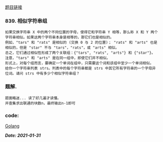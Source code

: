 [题目链接](https://leetcode-cn.com/problems/similar-string-groups/)
    
### 839. 相似字符串组
    如果交换字符串 X 中的两个不同位置的字母，使得它和字符串 Y 相等，那么称 X 和 Y 两个字符串相似。如果这两个字符串本身是相等的，那它们也是相似的。
    例如，"tars" 和 "rats" 是相似的 (交换 0 与 2 的位置)； "rats" 和 "arts" 也是相似的，但是 "star" 不与 "tars"，"rats"，或 "arts" 相似。
    总之，它们通过相似性形成了两个关联组：{"tars", "rats", "arts"} 和 {"star"}。注意，"tars" 和 "arts" 是在同一组中，即使它们并不相似。
    形式上，对每个组而言，要确定一个单词在组中，只需要这个词和该组中至少一个单词相似。
    给你一个字符串列表 strs。列表中的每个字符串都是 strs 中其它所有字符串的一个字母异位词。请问 strs 中有多少个相似字符串组？

### 题解.  
    题面略迷... 读了好几遍才读懂。 
    并查集求出联通的块数n，最终输出n-1即可

### code:
[Golang](https://github.com/Archangel59/LeetCode/blob/main/839/839.go)  

***Date: 2021-01-31***